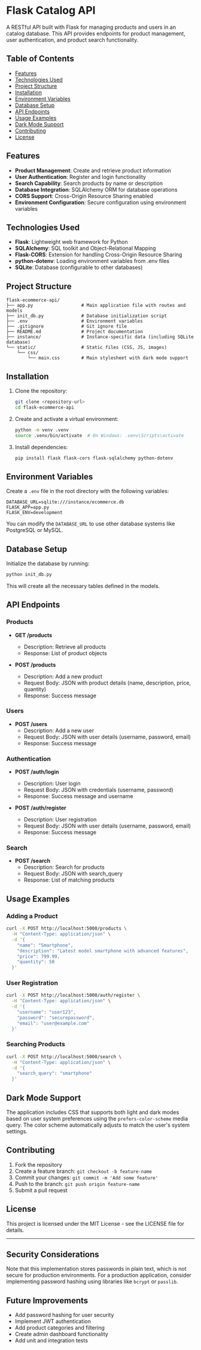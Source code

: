 

# Flask Catalog API

A RESTful API built with Flask for managing products and users in an catalog database. This API provides endpoints for product management, user authentication, and product search functionality.

## Table of Contents

- [Features](#features)
- [Technologies Used](#technologies-used)
- [Project Structure](#project-structure)
- [Installation](#installation)
- [Environment Variables](#environment-variables)
- [Database Setup](#database-setup)
- [API Endpoints](#api-endpoints)
- [Usage Examples](#usage-examples)
- [Dark Mode Support](#dark-mode-support)
- [Contributing](#contributing)
- [License](#license)

## Features

- **Product Management**: Create and retrieve product information
- **User Authentication**: Register and login functionality
- **Search Capability**: Search products by name or description
- **Database Integration**: SQLAlchemy ORM for database operations
- **CORS Support**: Cross-Origin Resource Sharing enabled
- **Environment Configuration**: Secure configuration using environment variables

## Technologies Used

- **Flask**: Lightweight web framework for Python
- **SQLAlchemy**: SQL toolkit and Object-Relational Mapping
- **Flask-CORS**: Extension for handling Cross-Origin Resource Sharing
- **python-dotenv**: Loading environment variables from .env files
- **SQLite**: Database (configurable to other databases)

## Project Structure

```
flask-ecommerce-api/
├── app.py                  # Main application file with routes and models
├── init_db.py              # Database initialization script
├── .env                    # Environment variables
├── .gitignore              # Git ignore file
├── README.md               # Project documentation
├── instance/               # Instance-specific data (including SQLite database)
└── static/                 # Static files (CSS, JS, images)
    └── css/
        └── main.css        # Main stylesheet with dark mode support
```

## Installation

1. Clone the repository:
   ```bash
   git clone <repository-url>
   cd flask-ecommerce-api
   ```

2. Create and activate a virtual environment:
   ```bash
   python -m venv .venv
   source .venv/bin/activate  # On Windows: .venv\Scripts\activate
   ```

3. Install dependencies:
   ```bash
   pip install flask flask-cors flask-sqlalchemy python-dotenv
   ```

## Environment Variables

Create a `.env` file in the root directory with the following variables:

```
DATABASE_URL=sqlite:///instance/ecommerce.db
FLASK_APP=app.py
FLASK_ENV=development
```

You can modify the `DATABASE_URL` to use other database systems like PostgreSQL or MySQL.

## Database Setup

Initialize the database by running:

```bash
python init_db.py
```

This will create all the necessary tables defined in the models.

## API Endpoints

### Products

- **GET /products**
  - Description: Retrieve all products
  - Response: List of product objects

- **POST /products**
  - Description: Add a new product
  - Request Body: JSON with product details (name, description, price, quantity)
  - Response: Success message

### Users

- **POST /users**
  - Description: Add a new user
  - Request Body: JSON with user details (username, password, email)
  - Response: Success message

### Authentication

- **POST /auth/login**
  - Description: User login
  - Request Body: JSON with credentials (username, password)
  - Response: Success message and username

- **POST /auth/register**
  - Description: User registration
  - Request Body: JSON with user details (username, password, email)
  - Response: Success message

### Search

- **POST /search**
  - Description: Search for products
  - Request Body: JSON with search_query
  - Response: List of matching products

## Usage Examples

### Adding a Product

```bash
curl -X POST http://localhost:5000/products \
  -H "Content-Type: application/json" \
  -d '{
    "name": "Smartphone",
    "description": "Latest model smartphone with advanced features",
    "price": 799.99,
    "quantity": 50
  }'
```

### User Registration

```bash
curl -X POST http://localhost:5000/auth/register \
  -H "Content-Type: application/json" \
  -d '{
    "username": "user123",
    "password": "securepassword",
    "email": "user@example.com"
  }'
```

### Searching Products

```bash
curl -X POST http://localhost:5000/search \
  -H "Content-Type: application/json" \
  -d '{
    "search_query": "smartphone"
  }'
```

## Dark Mode Support

The application includes CSS that supports both light and dark modes based on user system preferences using the `prefers-color-scheme` media query. The color scheme automatically adjusts to match the user's system settings.

## Contributing

1. Fork the repository
2. Create a feature branch: `git checkout -b feature-name`
3. Commit your changes: `git commit -m 'Add some feature'`
4. Push to the branch: `git push origin feature-name`
5. Submit a pull request

## License

This project is licensed under the MIT License - see the LICENSE file for details.

---

## Security Considerations

Note that this implementation stores passwords in plain text, which is not secure for production environments. For a production application, consider implementing password hashing using libraries like `bcrypt` or `passlib`.

## Future Improvements

- Add password hashing for user security
- Implement JWT authentication
- Add product categories and filtering
- Create admin dashboard functionality
- Add unit and integration tests
